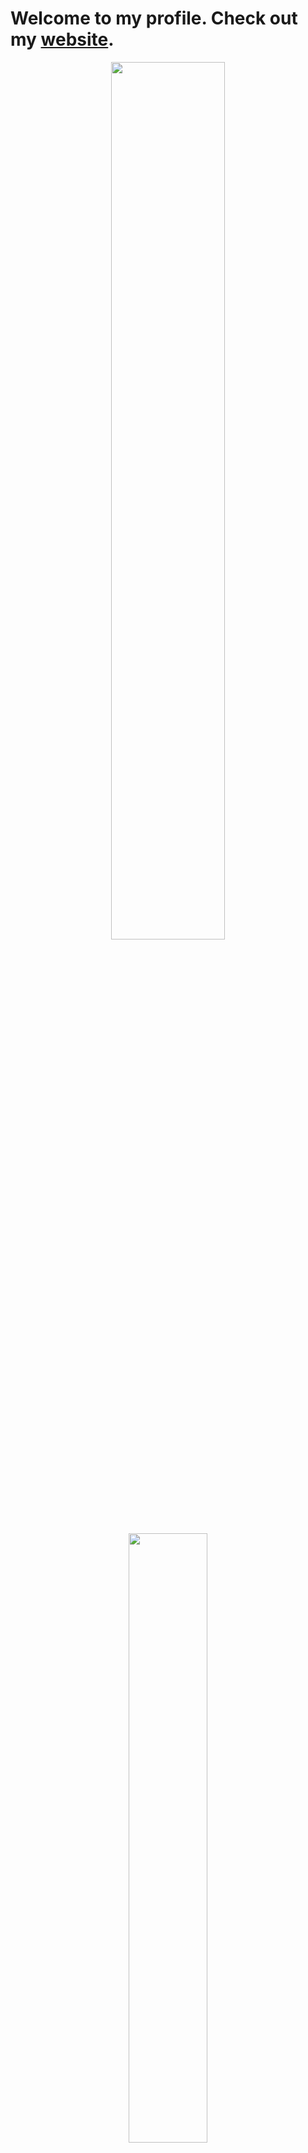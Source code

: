 # Welcome to my profile. Check out my <a href="https://spectrix.technology">website</a>.</h1></p>

<p align="center"><img width="60%" src="https://github-readme-stats.vercel.app/api?username=SpectrixDev&show_icons=true&theme=tokyonight" /></p>

<p align="center"><img width="50%" src="https://github-readme-stats.vercel.app/api/top-langs/?username=SpectrixDev&layout=compact&theme=tokyonight" /></p>

<p align="center"><img src="https://gpvc.arturio.dev/SpectrixDev"/></p>
